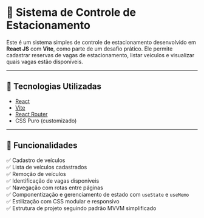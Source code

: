 # 🚗 Sistema de Controle de Estacionamento

Este é um sistema simples de controle de estacionamento desenvolvido em **React JS** com **Vite**, como parte de um desafio prático. Ele permite cadastrar reservas de vagas de estacionamento, listar veículos e visualizar quais vagas estão disponíveis.

---

## 🧰 Tecnologias Utilizadas

- [React](https://reactjs.org/)
- [Vite](https://vitejs.dev/)
- [React Router](https://reactrouter.com/)
- CSS Puro (customizado)

---

## 🎯 Funcionalidades

✅ Cadastro de veículos  
✅ Lista de veículos cadastrados  
✅ Remoção de veículos  
✅ Identificação de vagas disponíveis  
✅ Navegação com rotas entre páginas  
✅ Componentização e gerenciamento de estado com `useState` e `useMemo`  
✅ Estilização com CSS modular e responsivo  
✅ Estrutura de projeto seguindo padrão MVVM simplificado
